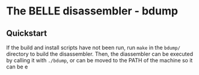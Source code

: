 # The BELLE disassembler - bdump

## Quickstart

If the build and install scripts have not been run, run `make` in the `bdump/` directory to build the disassembler. Then, the diassembler can be executed by calling it with `./bdump`, or can be moved to the PATH of the machine so it can be e
